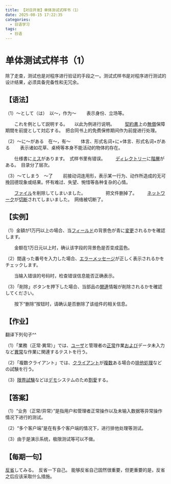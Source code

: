 ```yaml
---
title: 【对日开发】单体测试式样书（1）
date: 2025-08-15 17:22:35
categories:
  - 日语学习
tags:
  - 日语
---
```


# 单体测试式样书（1）

除了走查，测试也是对程序进行验证的手段之一。测试式样书是对程序进行测试的设计结果，必须具备完备性和无冗余。

## **【语法】**

（1）～として（は）　以～，作为～
　　表示身份、立场等。

　　これを例として説明する。　　以此为例进行说明。
　　[契約書](http://dict.hjenglish.com/jp/w/契約書)上の[無償](http://dict.hjenglish.com/jp/w/無償)保障期間を前提として対応する。　把合同书上的免费保修期间作为前提进行处理。

（2）～に～がある　在～，有～
　　体言、形式名词+に+体言、形式名词+がある
　　表示诸如花草、桌椅等本身不能活动的物体的存在。

　　仕様書に[ミス](http://dict.hjenglish.com/jp/w/ミス)があります。　式样书里有错误。
　　[ディレクトリー](http://dict.hjenglish.com/jp/w/ディレクトリー)に[階層](http://dict.hjenglish.com/jp/w/階層)がある。　目录分了层次。

（3）～てしまう　～了
　　前接动词连用形，表示某一行为、动作所造成的无可挽回德现象或结果。怀有难过、失望、惋惜等各种复杂的心情。

　　[ファイル](http://dict.hjenglish.com/jp/w/ファイル)を削除してしまいました。　　　　　把文件删掉了。
　　[ネットワーク](http://dict.hjenglish.com/jp/w/ネットワーク)が[切断](http://dict.hjenglish.com/jp/w/切断)されてしまいました。　网络被切断了。

## **【实例】**

（1）金額が1万円以上の場合、当[フィールド](http://dict.hjenglish.com/jp/w/フィールド)の背景色が青に[変更](http://dict.hjenglish.com/jp/w/変更)されるかを確認します。

　　金额在1万日元以上时，确认该字段的背景色是否变成蓝色。

（2）間違った番号を入力した場合、[エラーメッセージ](http://dict.hjenglish.com/jp/w/エラーメッセージ)が正しく表示されるかをチェックします。

　　当输入错误的号码时，检查错误信息能否正确表示。

（3）「削除」ボタンを押下した場合、当部品の[関連](http://dict.hjenglish.com/jp/w/関連)情報が削除されるかを確認してください。

　　按下“删除”按钮时，请确认是否删除了该组件的相关信息。

## **【作业】**

翻译下列句子^^

（1）「業務（正常·異常）」では、[ユーザ](http://dict.hjenglish.com/jp/w/ユーザ)と管理者の[正常](http://dict.hjenglish.com/jp/w/正常)作業[および](http://dict.hjenglish.com/jp/w/および)データ未入力など[異常](http://dict.hjenglish.com/jp/w/異常)な作業に関連するテストを行う。

（2）「複数クライアント」では、[クライアント](http://dict.hjenglish.com/jp/w/クライアント)が[複数](http://dict.hjenglish.com/jp/w/複数)ある場合の[排他処理](http://dict.hjenglish.com/jp/w/排他処理)などの試験を行う。

（3）[限界試験](http://dict.hjenglish.com/jp/w/限界試験)などは[デモ](http://dict.hjenglish.com/jp/w/デモ)システムのため[割愛](http://dict.hjenglish.com/jp/w/割愛)する。

## 【答案】

（1）“业务（正常/异常）”是指用户和管理者正常操作以及未输入数据等异常操作情况下进行的测试。

（2）“多个客户端”是在有多个客户端的情况下，进行排他处理等测试。

（3）由于是演示系统，极限测试等可以不做。

## **【每期一句】**

[反省](http://dict.hjenglish.com/jp/w/反省)してみる。　反省一下自己。
能够反省自己固然很重要，但更重要的是，反省之后应该采取什么措施。